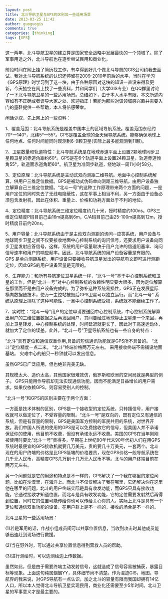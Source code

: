 ```yaml
---
layout: post
title: 北斗导航卫星与GPS的区别及一些适用场景
date: 2013-03-25 11:42
author: guoguogis
comments: true
categories: [thinking]
tags: [GPS]
---
```

这一两年，北斗导航卫星的建立算是国家安全战略中发展最快的一个领域了。除了军事用途之外，北斗导航也在逐步尝试民用和商业化。

前段时间在网上挂了简历找工作，有幸得到好几个做北斗导航的GIS公司约我去面试。我对北斗导航系统的认识还停留在2009-2010年前后的水平，当时在学习《GPS原理》时学习到了这一块，由于各种原因对这块的知识一直没来得及更新。今天抽空在网上找了一些资料，并和同学们（大学GIS专业）在QQ群里讨论了一下北斗导航卫星的一些适用场景。总结如下，由于本人水平有限，本文所述内容如有不正确或者误导大家之处，欢迎指正！若能为那些对该领域感兴趣并需要入门的童鞋提供一些帮助，本人将倍感荣幸。

闲话少叙，先上网上的一些资料：

1、覆盖范围：北斗导航系统是覆盖中国本土的区域导航系统。覆盖范围东经约70°一140°，北纬5°一55°。GPS是覆盖全球的全天候导航系统。能够确保地球上任何地点、任何时间能同时观测到6-9颗卫星(实际上最多能观测到11颗)。

2、卫星数量和轨道特性：北斗导航系统是在地球赤道平面上设置2颗地球同步卫星颗卫星的赤道角距约60°。GPS是在6个轨道平面上设置24颗卫星，轨道赤道倾角55°，轨道面赤道角距60°。航卫星为准同步轨道，绕地球一周11小时58分。

3、定位原理：北斗导航系统是主动式双向测距二维导航。地面中心控制系统解算，供用户三维定位数据。GPS是被动式伪码单向测距三维导航。由用户设备独立解算自己三维定位数据。“北斗一号”的这种工作原理带来两个方面的问题，一是用户定位的同时失去了无线电隐蔽性，这在军事上相当不利，另一方面由于设备必须包含发射机，因此在体积、重量上、价格和功耗方面处于不利的地位。

4、定位精度：北斗导航系统三维定位精度约几十米，授时精度约100ns。GPS三维定位精度P码目前己由16m提高到6m，C/A码目前己由25-100m提高到12m，授时精度日前约20ns。

5、用户容量：北斗导航系统由于是主动双向测距的询问--应答系统，用户设备与地球同步卫星之间不仅要接收地面中心控制系统的询问信号，还要求用户设备向同步卫星发射应答信号，这样，系统的用户容量取决于用户允许的信道阻塞率、询问信号速率和用户的响应频率。因此，北斗导航系统的用户设备容量是有限的。GPS 是单向测距系统，用户设备只要接收导航卫星发出的导航电文即可进行测距定位，因此GPS的用户设备容量是无限的。

6、生存能力：和所有导航定位卫星系统一样，“北斗一号”基于中心控制系统和卫星的工作，但是“北斗一号”对中心控制系统的依赖性明显要大很多，因为定位解算在那里而不是由用户设备完成的。为了弥补这种系统易损性，GPS正在发展星际横向数据链技术，使万一主控站被毁后GPS卫星可以独立运行。而“北斗一号” 系统从原理上排除了这种可能性，一旦中心控制系统受损，系统就不能继续工作了。

7、实时性：“北斗一号”用户的定位申请要送回中心控制系统，中心控制系统解算出用户的三维位置数据之后再发回用户，其间要经过地球静止卫星走一个来回，再加上卫星转发，中心控制系统的处理，时间延迟就更长了，因此对于高速运动体，就加大了定位的误差。此外，“北斗一号”卫星导航系统也有一些自身的特点：

“北斗”具有定位和通信双重作用,具备的短信通讯功能就是GPS所不具备的。
“北斗”定位精度一点二米。
“北斗”终端价格两万元左右。
采用接收终端不需铺设地面基站。
灾难中心的船只一秒钟就可以发出信息。

虽然GPS已广泛应用，但也绝非完美无缺。

其规模太大、造价太高，其他国家很难效仿，俄罗斯和欧洲的空间局就是典型的例子。
GPS只能用作导航却无法实现通信功能，因而不能满足日益增长的用户需求。如果仅依赖GPS，则容易受别人的控制。

“北斗一号”和GPS的区别主要在于两个方面：

一方面是技术体制的区别，GPS是一个接收型的定位系统，只转播信号，用户接收就可以做定位了，不受容量的限制。“北斗一号”是双向的，既有定位又有通信的系统，但是有容量的限制，GPS是美国军方控制的军民共用的系统，对世界开放。我们中国人所说的使用的GPS是可以免费接收它的信号，但美国人并不承诺保证你的使用，他目前不收费，但没有承诺永远不收费。美国的GPS在当年刚刚被使用时要比“北斗一号”贵得多，早期在上世纪80年代末90年代初人们在用GPS系统时最便宜的GPS接收机就要几万美元，贵的要几十万美元，一套两个。北斗现在的用户终端的价格是比GPS低端的价格要贵，现在GPS价格一般导航系统在几千元人民币，高精度GPS几万到十几万元人民币不等。北斗的用户终端目前在两万元左右。

另一个问题就是它的用途和特点是不一样的，GPS解决了一个我在哪里的定位问题，比如在沙漠里，在海洋上。而北斗不仅仅解决了我在哪里，它还解决你在这里他在哪里的问题，北斗的用户终端实际是具有收发功能，而GPS只具有接收功能，它通过接收才知道位置，而北斗是具有收发功能，它的定位需要发射然后再得到位置，同时它的位置可能传给你也可以传给关心你的人，实际上北斗是具有一个定位和通信双重功能的设备，在用户群上是不一样的，接收的场合是不一样的。


北斗卫星的一些适用场景：

(1)若是军用的话，作战小组成员间可以共享位置信息，当收到攻击时其他成员能够迅速赶到现场进行救援。

(2)当在野外时，可以通过共享位置信息得到营救人员的帮助。

(3)进行测绘时，可以边测绘边上传数据。

虽然如此，但是由于需要终端主动发射信号，这就造成了信号容易被捕获，暴露目标等现象。上面这句纯属蝈蝈YY，具体细节尚不清楚。作为混迹GIS，地图，导航界的我来说，对GPS导航有一点认识，加之北斗的容量有限而我国却拥有14亿人口，所以本人觉得北斗导航卫星实现民用，商业化还需要至少5年时间。北斗卫星的军事意义才是最主要的。

